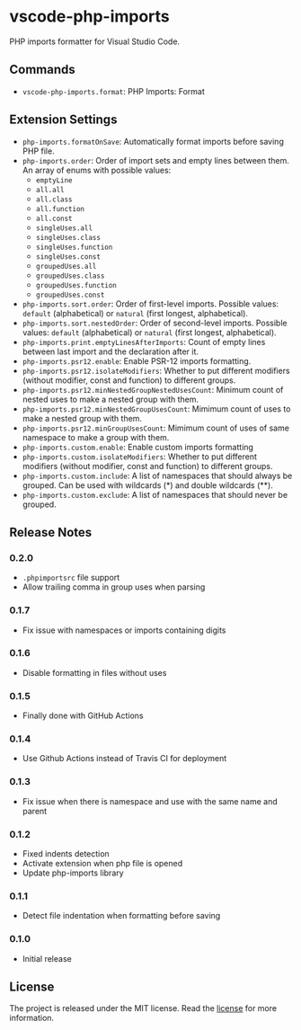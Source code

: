 # vscode-php-imports

PHP imports formatter for Visual Studio Code.

## Commands

* `vscode-php-imports.format`: PHP Imports: Format

## Extension Settings

* `php-imports.formatOnSave`: Automatically format imports before saving PHP file.
* `php-imports.order`: Order of import sets and empty lines between them. An array of enums with possible values:
	- `emptyLine`
	- `all.all`
	- `all.class`
	- `all.function`
	- `all.const`
	- `singleUses.all`
	- `singleUses.class`
	- `singleUses.function`
	- `singleUses.const`
	- `groupedUses.all`
	- `groupedUses.class`
	- `groupedUses.function`
	- `groupedUses.const`
* `php-imports.sort.order`: Order of first-level imports. Possible values: `default` (alphabetical) or `natural` (first longest, alphabetical).
* `php-imports.sort.nestedOrder`: Order of second-level imports. Possible values: `default` (alphabetical) or `natural` (first longest, alphabetical).
* `php-imports.print.emptyLinesAfterImports`: Count of empty lines between last import and the declaration after it.
* `php-imports.psr12.enable`: Enable PSR-12 imports formatting.
* `php-imports.psr12.isolateModifiers`: Whether to put different modifiers (without modifier, const and function) to different groups.
* `php-imports.psr12.minNestedGroupNestedUsesCount`: Minimum count of nested uses to make a nested group with them.
* `php-imports.psr12.minNestedGroupUsesCount`: Mimimum count of uses to make a nested group with them.
* `php-imports.psr12.minGroupUsesCount`: Mimimum count of uses of same namespace to make a group with them.
* `php-imports.custom.enable`: Enable custom imports formatting
* `php-imports.custom.isolateModifiers`: Whether to put different modifiers (without modifier, const and function) to different groups.
* `php-imports.custom.include`: A list of namespaces that should always be grouped. Can be used with wildcards (*) and double wildcards (**).
* `php-imports.custom.exclude`: A list of namespaces that should never be grouped.

## Release Notes

### 0.2.0

* `.phpimportsrc` file support
* Allow trailing comma in group uses when parsing

### 0.1.7

* Fix issue with namespaces or imports containing digits

### 0.1.6

* Disable formatting in files without uses

### 0.1.5

* Finally done with GitHub Actions

### 0.1.4

* Use Github Actions instead of Travis CI for deployment

### 0.1.3

* Fix issue when there is namespace and use with the same name and parent

### 0.1.2

* Fixed indents detection
* Activate extension when php file is opened
* Update php-imports library

### 0.1.1

* Detect file indentation when formatting before saving

### 0.1.0

* Initial release

## License

The project is released under the MIT license. Read the [license](https://github.com/Tarik02/vscode-php-imports/blob/master/LICENSE) for more information.
